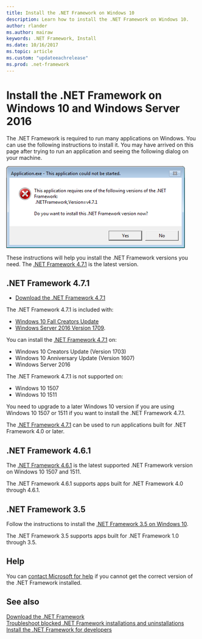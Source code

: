 ```yaml
---
title: Install the .NET Framework on Windows 10
description: Learn how to install the .NET Framework on Windows 10.
author: rlander
ms.author: mairaw
keywords: .NET Framework, Install
ms.date: 10/16/2017
ms.topic: article
ms.custom: "updateeachrelease"
ms.prod: .net-framework
---
```

# Install the .NET Framework on Windows 10 and Windows Server 2016

The .NET Framework is required to run many applications on Windows. You can use the following instructions to install it. You may have arrived on this page after trying to run an application and seeing the following dialog on your machine.

![This application could not be started](./media/this-application-could-not-be-started.png)

These instructions will help you install the .NET Framework versions you need. The [.NET Framework 4.7.1](https://www.microsoft.com/net/framework/versions/net471?utm_source=ms-docs&utm_medium=referral) is the latest version.

## .NET Framework 4.7.1

* [Download the .NET Framework 4.7.1](https://www.microsoft.com/net/framework/versions/net471?utm_source=ms-docs&utm_medium=referral)

The .NET Framework 4.7.1 is included with:

* [Windows 10 Fall Creators Update](https://www.microsoft.com/software-download/windows10)
* [Windows Server 2016 Version 1709](https://docs.microsoft.com/windows-server/get-started/get-started-with-1709).

You can install the [.NET Framework 4.7.1](https://www.microsoft.com/net/framework/versions/net471?utm_source=ms-docs&utm_medium=referral) on:

* Windows 10 Creators Update (Version 1703)
* Windows 10 Anniversary Update (Version 1607)
* Windows Server 2016

The .NET Framework 4.7.1 is not supported on:

* Windows 10 1507
* Windows 10 1511

You need to upgrade to a later Windows 10 version if you are using Windows 10 1507 or 1511 if you want to install the .NET Framework 4.7.1.

The [.NET Framework 4.7.1](https://www.microsoft.com/net/framework/versions/net471?utm_source=ms-docs&utm_medium=referral) can be used to run applications built for .NET Framework 4.0 or later.

## .NET Framework 4.6.1

The [.NET Framework 4.6.1](https://www.microsoft.com/en-us/download/details.aspx?id=49981) is the latest supported .NET Framework version on Windows 10 1507 and 1511.

The .NET Framework 4.6.1 supports apps built for .NET Framework 4.0 through 4.6.1.

## .NET Framework 3.5

Follow the instructions to install the [.NET Framework 3.5 on Windows 10](dotnet-35-windows-10.md).

The .NET Framework 3.5 supports apps built for .NET Framework 1.0 through 3.5.

## Help

You can [contact Microsoft for help](mailto:dotnet-install-help@service.microsoft.com?subject=Install-Help) if you cannot get the correct version of the .NET Framework installed.

## See also

[Download the .NET Framework](https://www.microsoft.com/net/download/framework?utm_source=ms-docs&utm_medium=referral)   
[Troubleshoot blocked .NET Framework installations and uninstallations](troubleshoot-blocked-installations-and-uninstallations.md)   
[Install the .NET Framework for developers](guide-for-developers.md)
